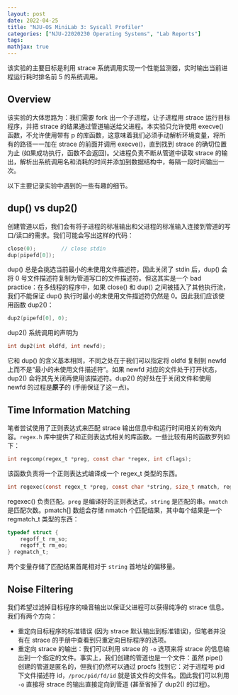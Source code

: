 ```yaml
---
layout: post
date: 2022-04-25
title: "NJU-OS MiniLab 3: Syscall Profiler"
categories: ["NJU-22020230 Operating Systems", "Lab Reports"]
tags: 
mathjax: true
---
```


该实验的主要目标是利用 strace 系统调用实现一个性能监测器，实时输出当前进程运行耗时排名前 5 的系统调用。<!-- more -->

## Overview

该实验的大体思路为：我们需要 fork 出一个子进程，让子进程用 strace 运行目标程序，并把 strace 的结果通过管道输送给父进程。本实验只允许使用 execve() 函数，不允许使用带有 p 的库函数，这意味着我们必须手动解析环境变量，将所有的路径一一加在 strace 的前面并调用 execve()，直到找到 strace 的确切位置为止 (如果成功执行，函数不会返回)。父进程负责不断从管道中读取 strace 的输出，解析出系统调用名和消耗的时间并添加到数据结构中，每隔一段时间输出一次。

以下主要记录实验中遇到的一些有趣的细节。

## dup() vs dup2()

创建管道以后，我们会有将子进程的标准输出和父进程的标准输入连接到管道的写口/读口的需求。我们可能会写出这样的代码：

```c
close(0);        // close stdin
dup(pipefd[0]);
```

dup() 总是会挑选当前最小的未使用文件描述符，因此关闭了 stdin 后，dup() 会将 0 号文件描述符复制为管道写口的文件描述符。但这其实是一个 bad practice：在多线程的程序中，如果 close() 和 dup() 之间被插入了其他执行流，我们不能保证 dup() 执行时最小的未使用文件描述符仍然是 0。因此我们应该使用函数 dup2()：

```c
dup2(pipefd[0], 0);
```

dup2() 系统调用的声明为

```c
int dup2(int oldfd, int newfd);
```

它和 dup() 的含义基本相同，不同之处在于我们可以指定将 oldfd 复制到 newfd 上而不是“最小的未使用文件描述符”。如果 newfd 对应的文件处于打开状态，dup2() 会将其先关闭再使用该描述符。dup2() 的好处在于关闭文件和使用 newfd 的过程是**原子**的 (手册保证了这一点)。

## Time Information Matching

笔者尝试使用了正则表达式来匹配 strace 输出信息中和运行时间相关的有效内容。`regex.h` 库中提供了和正则表达式相关的库函数。一些比较有用的函数罗列如下：

```c
int regcomp(regex_t *preg, const char *regex, int cflags);
```

该函数负责将一个正则表达式编译成一个 regex_t 类型的东西。

```c
int regexec(const regex_t *preg, const char *string, size_t nmatch, regmatch_t pmatch[], int eflags);
```

regexec() 负责匹配。`preg` 是编译好的正则表达式，`string` 是匹配的串。`nmatch` 是匹配次数。pmatch[] 数组会存储 nmatch 个匹配结果，其中每个结果是一个  regmatch_t 类型的东西：

```c
typedef struct {
    regoff_t rm_so;
    regoff_t rm_eo;
} regmatch_t;
```

两个变量存储了匹配结果首尾相对于 `string` 首地址的偏移量。

## Noise Filtering

我们希望过滤掉目标程序的噪音输出以保证父进程可以获得纯净的 strace 信息。我们有两个方向：

* 重定向目标程序的标准错误 (因为 strace 默认输出到标准错误)，但笔者并没有在 strace 的手册中查看到只重定向目标程序的选项。
* 重定向 strace 的输出：我们可以利用 strace 的 `-o` 选项来将 strace 的信息输出到一个指定的文件。事实上，我们创建的管道也是一个文件：虽然 pipe() 创建的管道是匿名的，但我们仍然可以通过 procfs 找到它：对于进程号 pid 下文件描述符 id，`/proc/pid/fd/id` 就是该文件的文件名。因此我们可以利用 `-o` 直接将 strace 的输出直接定向到管道 (甚至省掉了 dup2() 的过程)。